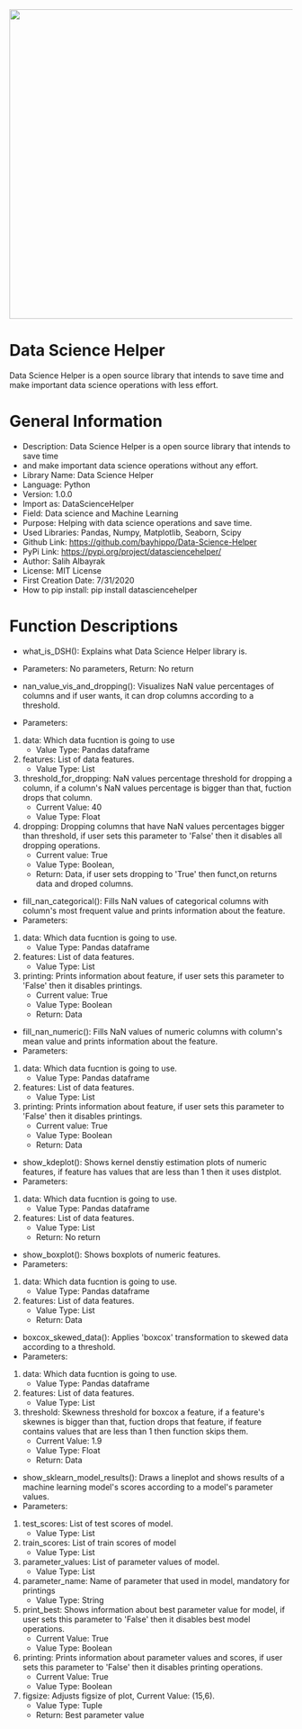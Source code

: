 <img src = "https://image.prntscr.com/image/Nc9CMI_LSjaOxDCO3x3r1A.png" width = "900" height = "550" />

# Data Science Helper
Data Science Helper is a open source library that intends to save time and make important data science operations with less effort. 

# General Information 
* Description: Data Science Helper is a open source library that intends to save time 
* and make important data science operations without any effort. 
* Library Name: Data Science Helper 
* Language: Python 
* Version: 1.0.0 
* Import as: DataScienceHelper
* Field: Data science and Machine Learning 
* Purpose: Helping with data science operations and save time. 
* Used Libraries: Pandas, Numpy, Matplotlib, Seaborn, Scipy 
* Github Link: https://github.com/bayhippo/Data-Science-Helper 
* PyPi Link: https://pypi.org/project/datasciencehelper/
* Author: Salih Albayrak 
* License: MIT License
* First Creation Date: 7/31/2020 
* How to pip install: pip install datasciencehelper

# Function Descriptions 

* what_is_DSH(): Explains what Data Science Helper library is. 
* Parameters: No parameters, Return: No return 
       
* nan_value_vis_and_dropping(): Visualizes NaN value percentages of columns and 
if user wants, it can drop columns according to a threshold. 
* Parameters: 
1. data: Which data fucntion is going to use 
    * Value Type: Pandas dataframe 
1. features: List of data features. 
    * Value Type: List 
1. threshold_for_dropping: NaN values percentage threshold for dropping a column, 
if a column's NaN values percentage is bigger than that, fuction drops that column. 
    * Current Value: 40 
    * Value Type: Float 
1. dropping: Dropping columns that have NaN values percentages bigger than threshold, 
if user sets this parameter to 'False' then it disables all dropping operations. 
    * Current value: True 
    * Value Type: Boolean,
    * Return: Data, if user sets dropping to 'True' then funct,on returns data and droped columns. 

* fill_nan_categorical(): Fills NaN values of categorical columns with column's most frequent value 
and prints information about the feature. 
* Parameters: 
1. data: Which data fucntion is going to use. 
    * Value Type: Pandas dataframe 
1. features: List of data features. 
    * Value Type: List 
1. printing: Prints information about feature, if user sets this parameter to 'False' 
then it disables printings. 
    * Current value: True
    * Value Type: Boolean 
    * Return: Data 

* fill_nan_numeric(): Fills NaN values of numeric columns with column's mean value and prints information about the feature. 
* Parameters: 
1. data: Which data fucntion is going to use. 
    * Value Type: Pandas dataframe 
1. features: List of data features. 
    * Value Type: List 
1. printing: Prints information about feature, if user sets this parameter to 'False' 
then it disables printings. 
    * Current value: True 
    * Value Type: Boolean 
    * Return: Data 

* show_kdeplot(): Shows kernel denstiy estimation plots of numeric features, 
if feature has values that are less than 1 then it uses distplot. 
* Parameters: 
1. data: Which data fucntion is going to use. 
    * Value Type: Pandas dataframe 
1. features: List of data features. 
    * Value Type: List 
    * Return: No return 

* show_boxplot(): Shows boxplots of numeric features. 
* Parameters: 
1. data: Which data fucntion is going to use.
    * Value Type: Pandas dataframe 
1. features: List of data features. 
    * Value Type: List
    * Return: Data 

* boxcox_skewed_data(): Applies 'boxcox' transformation to skewed data according to a threshold. 
* Parameters: 
1. data: Which data fucntion is going to use. 
    * Value Type: Pandas dataframe 
1. features: List of data features. 
    * Value Type: List 
1. threshold: Skewness threshold for boxcox a feature, if a feature's skewnes is bigger than that, fuction drops that feature, 
if feature contains values that are less than 1 then function skips them. 
    * Current Value: 1.9 
    * Value Type: Float
    * Return: Data 

* show_sklearn_model_results(): Draws a lineplot and shows results of a machine learning model's scores 
according to a model's parameter values. 
* Parameters: 
1. test_scores: List of test scores of model. 
    * Value Type: List 
1. train_scores: List of train scores of model
    * Value Type: List 
1. parameter_values: List of parameter values of model.
    * Value Type: List 
1. parameter_name: Name of parameter that used in model, mandatory for printings
    * Value Type: String 
1. print_best: Shows information about best parameter value for model, if user sets this parameter to 'False' 
then it disables best model operations. 
    * Current Value: True
    * Value Type: Boolean 
1. printing: Prints information about parameter values and scores, if user sets this parameter to 'False' 
then it disables printing operations. 
    * Current Value: True
    * Value Type: Boolean 
1. figsize: Adjusts figsize of plot, Current Value: (15,6). 
    * Value Type: Tuple
    * Return: Best parameter value

